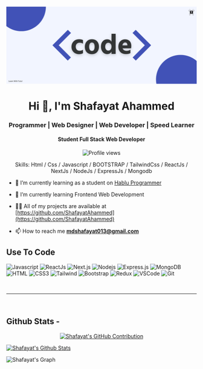 ![I am harun181](https://github.com/ShafayatAhammed/ShafayatAhammed/blob/main/code.png)

<h1 align="center">Hi 👋, I'm Shafayat Ahammed</h1>
<h3 align="center">Programmer | Web Designer | Web Developer | Speed Learner</h3>
<h4 align="center">Student Full Stack Web Developer</h4>

<div align="center">

![Profile views](https://komarev.com/ghpvc/?username=ShafayatAhammed&color=red)

Skills: Html / Css / Javascript / BOOTSTRAP / TailwindCss / ReactJs / NextJs / NodeJs / ExpressJs / Mongodb

</div>

- 🔭 I’m currently learning as a student on [Hablu Programmer](https://www.hablu-programmer.com/)

- 🌱 I’m currently learning Frontend Web Development

- 👨‍💻 All of my projects are available at [https://github.com/ShafayatAhammed](https://github.com/ShafayatAhammed)

- 📫 How to reach me **mdshafayat013@gmail.com**

## Use To Code

![Javascript](https://img.shields.io/badge/Javascript-F0DB4F?style=for-the-badge&labelColor=black&logo=javascript&logoColor=F0DB4F)
![ReactJs](https://img.shields.io/badge/-React-61DBFB?style=for-the-badge&labelColor=black&logo=react&logoColor=61DBFB)
![Next.js](https://img.shields.io/badge/next.js-000000?style=for-the-badge&logo=nextdotjs&logoColor=white)
![Nodejs](https://img.shields.io/badge/Nodejs-3C873A?style=for-the-badge&labelColor=black&logo=node.js&logoColor=3C873A)
![Express.js](https://img.shields.io/badge/Express.js-000000?style=for-the-badge&logo=express&logoColor=white)
![MongoDB](https://img.shields.io/badge/MongoDB-4EA94B?style=for-the-badge&logo=mongodb&logoColor=white)
![HTML](https://img.shields.io/badge/HTML5-E34F26?style=for-the-badge&logo=html5&logoColor=white)
![CSS3](https://img.shields.io/badge/CSS3-1572B6?style=for-the-badge&logo=css3&logoColor=white)
![Tailwind](https://img.shields.io/badge/Tailwind_CSS-092749?style=for-the-badge&logo=tailwindcss&logoColor=06B6D4&labelColor=000000)
![Bootstrap](https://img.shields.io/badge/Bootstrap-563D7C?style=for-the-badge&logo=bootstrap&logoColor=white)
![Redux](https://img.shields.io/badge/Redux-593D88?style=for-the-badge&logo=redux&logoColor=white)
![VSCode](https://img.shields.io/badge/Visual_Studio-0078d7?style=for-the-badge&logo=visual%20studio&logoColor=white)
![Git](https://img.shields.io/badge/Git-F05032?style=for-the-badge&logo=git&logoColor=white)

<br/>
<hr/>
<br/>

## Github Stats -

<p align="center">
  <a href="https://github.com/Shafayat Ahammed">
    <img src="https://github-profile-summary-cards.vercel.app/api/cards/profile-details?username=ShafayatAhammed&theme=radical" alt="Shafayat's GitHub Contribution"/>
  </a>
</p>

<a> 
    <a href="https://github.com/ShafayatAhammed"><img alt="Shafayat's Github Stats" src="https://denvercoder1-github-readme-stats.vercel.app/api?username=ShafayatAhammed&show_icons=true&count_private=true&theme=react&border_color=7F3FBF&bg_color=0D1117&title_color=F85D7F&icon_color=F8D866" height="192px" width="49.5%"/></a>

![Shafayat's Graph](https://github-readme-activity-graph.vercel.app/graph?username=ShafayatAhammed&custom_title=Shafayat's%20GitHub%20Activity%20Graph&bg_color=0D1117&color=7F3FBF&line=7F3FBF&point=7F3FBF&area_color=FFFFFF&title_color=FFFFFF&area=true)

